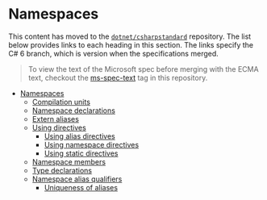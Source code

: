 # Namespaces

This content has moved to the [`dotnet/csharpstandard`](https://github.com/dotnet/csharpstandard) repository.
The list below provides links to each heading in this section. The links specify the C# 6 branch, which is version when the specifications merged.

> To view the text of the Microsoft spec before merging with the ECMA text, checkout the [ms-spec-text](https://github.com/dotnet/csharplang/releases/tag/ms-spec-text) tag in this repository.

- <a id="namespaces"></a>[Namespaces](https://github.com/dotnet/csharpstandard/blob/draft-v6/standard/namespaces.md#13-namespaces)
  - <a id="compilation-units"></a>[Compilation units](https://github.com/dotnet/csharpstandard/blob/draft-v6/standard/namespaces.md#132-compilation-units)
  - <a id="namespace-declarations"></a>[Namespace declarations](https://github.com/dotnet/csharpstandard/blob/draft-v6/standard/namespaces.md#133-namespace-declarations)
  - <a id="extern-aliases"></a>[Extern aliases](https://github.com/dotnet/csharpstandard/blob/draft-v6/standard/namespaces.md#134-extern-alias-directives)
  - <a id="using-directives"></a>[Using directives](https://github.com/dotnet/csharpstandard/blob/draft-v6/standard/namespaces.md#135-using-directives)
    - <a id="using-alias-directives"></a>[Using alias directives](https://github.com/dotnet/csharpstandard/blob/draft-v6/standard/namespaces.md#1352-using-alias-directives)
    - <a id="using-namespace-directives"></a>[Using namespace directives](https://github.com/dotnet/csharpstandard/blob/draft-v6/standard/namespaces.md#1353-using-namespace-directives)
    - <a id="using-static-directives"></a>[Using static directives](https://github.com/dotnet/csharpstandard/blob/draft-v6/standard/namespaces.md#1354-using-static-directives)
  - <a id="namespace-members"></a>[Namespace members](https://github.com/dotnet/csharpstandard/blob/draft-v6/standard/namespaces.md#136-namespace-member-declarations)
  - <a id="type-declarations"></a>[Type declarations](https://github.com/dotnet/csharpstandard/blob/draft-v6/standard/namespaces.md#137-type-declarations)
  - <a id="namespace-alias-qualifiers"></a>[Namespace alias qualifiers](https://github.com/dotnet/csharpstandard/blob/draft-v6/standard/namespaces.md#138-qualified-alias-member)
    - <a id="uniqueness-of-aliases"></a>[Uniqueness of aliases](https://github.com/dotnet/csharpstandard/blob/draft-v6/standard/namespaces.md#1382-uniqueness-of-aliases)
